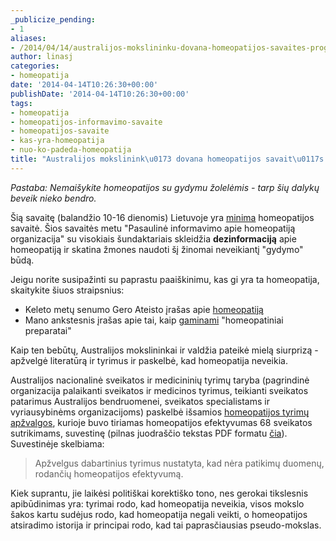 ```yaml
---
_publicize_pending:
- 1
aliases:
- /2014/04/14/australijos-mokslininku-dovana-homeopatijos-savaites-proga/
author: linasj
categories:
- homeopatija
date: '2014-04-14T10:26:30+00:00'
publishDate: '2014-04-14T10:26:30+00:00'
tags:
- homeopatija
- homeopatijos-informavimo-savaite
- homeopatijos-savaite
- kas-yra-homeopatija
- nuo-ko-padeda-homeopatija
title: "Australijos mokslinink\u0173 dovana homeopatijos savait\u0117s proga"
---
```

*Pastaba: Nemaišykite homeopatijos su gydymu žolelėmis - tarp šių dalykų beveik nieko bendro.*

Šią savaitę (balandžio 10-16 dienomis) Lietuvoje yra [minima](http://pranesimai.elta.lt/news/public_view/73416) homeopatijos savaitė. Šios savaitės metu "Pasaulinė informavimo apie homeopatiją organizacija" su visokiais šundaktariais skleidžia **dezinformaciją** apie homeopatiją ir skatina žmones naudoti šį žinomai neveikiantį "gydymo" būdą.

Jeigu norite susipažinti su paprastu paaiškinimu, kas gi yra ta homeopatija, skaitykite šiuos straipsnius:
* Keleto metų senumo Gero Ateisto įrašas apie [homeopatiją](http://blog.lrytas.lt/ateistas/2010/04/07/informavimo-apie-homeopatija-savaite/)
* Mano ankstesnis įrašas apie tai, kaip [gaminami](http://netikiu.com/2012/01/26/finansinis-patarimas-1/) "homeopatiniai preparatai"


Kaip ten bebūtų, Australijos mokslininkai ir valdžia pateikė mielą siurprizą - apžvelgė literatūrą ir tyrimus ir paskelbė, kad homeopatija neveikia.

Australijos nacionalinė sveikatos ir medicininių tyrimų taryba (pagrindinė organizacija palaikanti sveikatos ir medicinos tyrimus, teikianti sveikatos patarimus Australijos bendruomenei, sveikatos specialistams ir vyriausybinėms organizacijoms) paskelbė išsamios [homeopatijos tyrimų apžvalgos](https://www.nhmrc.gov.au/media/releases/2014/nhmrc-releases-complementary-medicine-resource-and-opens-public-consultation-dra), kurioje buvo tiriamas homeopatijos efektyvumas 68 sveikatos sutrikimams, suvestinę (pilnas juodraščio tekstas PDF formatu [čia](https://www.nhmrc.gov.au/guidelines/publications/cam001)). Suvestinėje skelbiama:

> Apžvelgus dabartinius tyrimus nustatyta, kad nėra patikimų duomenų, rodančių homeopatijos efektyvumą.


Kiek suprantu, jie laikėsi politiškai korektiško tono, nes gerokai tikslesnis apibūdinimas yra: tyrimai rodo, kad homeopatija neveikia, visos mokslo šakos kartu sudėjus rodo, kad homeopatija negali veikti, o homeopatijos atsiradimo istorija ir principai rodo, kad tai paprasčiausias pseudo-mokslas.
